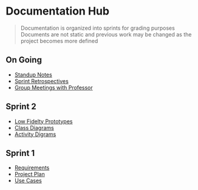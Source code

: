 # Documentation Hub
> Documentation is organized into sprints for grading purposes  
> Documents are not static and previous work may be changed as the project becomes more defined  

## On Going
* [Standup Notes](https://github.com/CS3450-Group9/CS3450-Group9/tree/documentation/docs/Standups.md)  
* [Sprint Retrospectives](https://github.com/CS3450-Group9/CS3450-Group9/tree/documentation/docs/SprintRetrospectives.md)  
* [Group Meetings with Professor](https://github.com/CS3450-Group9/CS3450-Group9/tree/documentation/docs/GroupMeetingNotes.md)  

## Sprint 2
* [Low Fidelty Prototypes](https://github.com/CS3450-Group9/CS3450-Group9/tree/documentation/docs/prototypes/README.md)  
* [Class Diagrams](https://github.com/CS3450-Group9/CS3450-Group9/tree/documentation/docs/ClassUMLs/README.md)  
* [Activity Digrams](https://github.com/CS3450-Group9/CS3450-Group9/tree/documentation/docs/activityDiagrams/README.md)  

## Sprint 1
* [Requirements](https://github.com/CS3450-Group9/CS3450-Group9/tree/documentation/docs/Requirements.md)  
* [Project Plan](https://github.com/CS3450-Group9/CS3450-Group9/tree/documentation/docs/ProjectPlan.md)  
* [Use Cases](https://github.com/CS3450-Group9/CS3450-Group9/tree/documentation/docs/UseCases/README.md)  